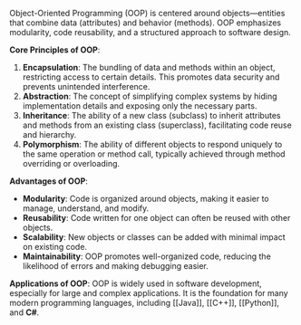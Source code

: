 Object-Oriented Programming (OOP) is centered around objects—entities that combine data (attributes) and behavior (methods). OOP emphasizes modularity, code reusability, and a structured approach to software design.

**Core Principles of OOP**:
1. **Encapsulation**: The bundling of data and methods within an object, restricting access to certain details. This promotes data security and prevents unintended interference.
2. **Abstraction**: The concept of simplifying complex systems by hiding implementation details and exposing only the necessary parts.
3. **Inheritance**: The ability of a new class (subclass) to inherit attributes and methods from an existing class (superclass), facilitating code reuse and hierarchy.
4. **Polymorphism**: The ability of different objects to respond uniquely to the same operation or method call, typically achieved through method overriding or overloading.

**Advantages of OOP**:
- **Modularity**: Code is organized around objects, making it easier to manage, understand, and modify.
- **Reusability**: Code written for one object can often be reused with other objects.
- **Scalability**: New objects or classes can be added with minimal impact on existing code.
- **Maintainability**: OOP promotes well-organized code, reducing the likelihood of errors and making debugging easier.

**Applications of OOP**: OOP is widely used in software development, especially for large and complex applications. It is the foundation for many modern programming languages, including [[Java]], [[C++]], [[Python]], and **C#**.